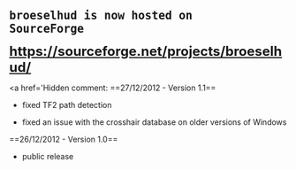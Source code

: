 <font size='5'><b><code>broeselhud is now hosted on SourceForge</code></b>

<b><a href='https://sourceforge.net/projects/broeselhud/'>https://sourceforge.net/projects/broeselhud/</a></b></font>

<a href='Hidden comment: ==27/12/2012 - Version 1.1==

- fixed TF2 path detection

- fixed an issue with the crosshair database on older versions of Windows


==26/12/2012 - Version 1.0==

- public release